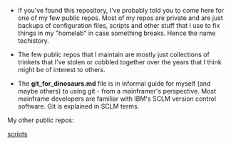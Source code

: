 - If you've found this repository, I've probably told you to come here for one of my few public repos. Most of my repos are private and are just backups of configuration files, scripts and other stuff that I use to fix things in my "homelab" in case something breaks. Hence the name techistory.

- The few public repos that I maintain are mostly just collections of trinkets that I've stolen or cobbled together over the years that I think might be of interest to others.

- The **git_for_dinosaurs.md** file is in informal guide for myself (and maybe others) to using git - from a mainframer's perspective. Most mainframe developers are familiar with IBM's SCLM version control software. Git is explained in SCLM terms.

My other public repos:

[scripts](https://github.com/techistory/scripts)

<!---
techistory/techistory is a ✨ special ✨ repository because its `README.md` (this file) appears on your GitHub profile.
You can click the Preview link to take a look at your changes.
--->
